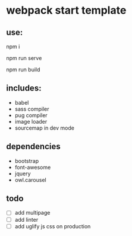 # webpack start template

## use:
npm i

npm run serve

npm run build

## includes:
- babel
- sass compiler
- pug compiler
- image loader
- sourcemap in dev mode

## dependencies
- bootstrap
- font-awesome
- jquery
- owl.carousel

## todo
- [ ] add multipage
- [ ] add linter
- [ ] add uglify js css on production
